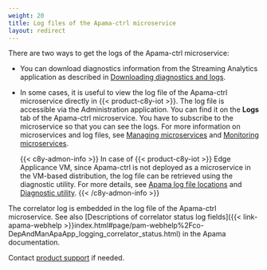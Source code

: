 ```yaml
---
weight: 20
title: Log files of the Apama-ctrl microservice
layout: redirect
---
```


There are two ways to get the logs of the Apama-ctrl microservice:

- You can download diagnostics information from the Streaming Analytics application as described in [Downloading diagnostics and logs](#diagnostics-download).
- In some cases, it is useful to view the log file of the Apama-ctrl microservice directly in {{< product-c8y-iot >}}.
  The log file is accessible via the Administration application. You can find it on the **Logs** tab of the Apama-ctrl microservice. You have to subscribe to the microservice so that you can see the logs. For more information on microservices and log files, see [Managing microservices](/standard-tenant/ecosystem/#managing-microservices) and [Monitoring microservices](/standard-tenant/ecosystem/#monitoring-microservices).

    {{< c8y-admon-info >}}
  In case of {{< product-c8y-iot >}} Edge Applicance VM, since Apama-ctrl is not deployed as a microservice in the VM-based distribution, the log file can be retrieved using the diagnostic utility. For more details, see [Apama log file locations](/edge/operating-edge/#apama-log-file-locations) and [Diagnostic utility](/edge/operating-edge/#diagnostics).
    {{< /c8y-admon-info >}}

The correlator log is embedded in the log file of the Apama-ctrl microservice. See also [Descriptions of correlator status log fields]({{< link-apama-webhelp >}}index.html#page/pam-webhelp%2Fco-DepAndManApaApp_logging_correlator_status.html) in the Apama documentation.

Contact [product support](/additional-resources/contacting-support/) if needed.
